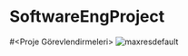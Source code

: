 # SoftwareEngProject
#<Proje Görevlendirmeleri>
![maxresdefault](https://user-images.githubusercontent.com/73036140/141464324-65ab5dda-d25f-4f36-af89-76f4cb541047.jpg)
